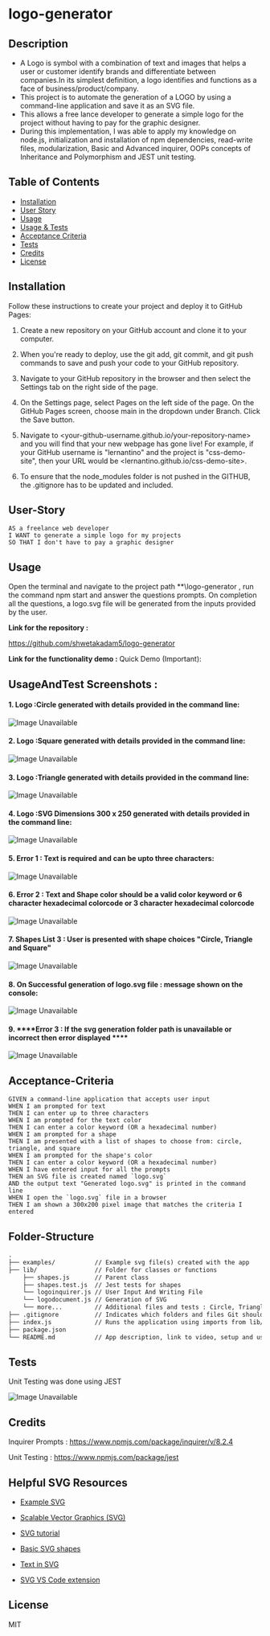 # logo-generator

## Description

- A Logo is symbol with a combination of text and images that helps a user or customer identify brands and differentiate between companies.In its simplest definition, a logo identifies and functions as a face of business/product/company.
- This project is to automate the generation of a LOGO by using a command-line application and save it as an SVG file.
- This allows a free lance developer to generate a simple logo for the project without having to pay for the graphic designer.
- During this implementation, I was able to apply my knowledge on node.js, initialization and installation of npm dependencies, read-write files, modularization, Basic and Advanced inquirer, OOPs concepts of Inheritance and Polymorphism and JEST unit testing.

## Table of Contents 

- [Installation](#installation)
- [User Story](#user-story)
- [Usage](#usage)
- [Usage & Tests](#usageandtest-screenshots)
- [Acceptance Criteria](#acceptance-criteria)
- [Tests](#tests)
- [Credits](#credits)
- [License](#license)

## Installation

Follow these instructions to create your project and deploy it to GitHub Pages:

1. Create a new repository on your GitHub account and clone it to your computer.

2. When you're ready to deploy, use the git add, git commit, and git push commands to save and push your code to your GitHub repository.

3. Navigate to your GitHub repository in the browser and then select the Settings tab on the right side of the page.

4. On the Settings page, select Pages on the left side of the page. On the GitHub Pages screen, choose main in the dropdown under Branch. Click the Save button.

5. Navigate to <your-github-username.github.io/your-repository-name> and you will find that your new webpage has gone live! For example, if your GitHub username is "lernantino" and the project is "css-demo-site", then your URL would be <lernantino.github.io/css-demo-site>.

6. To ensure that the node_modules folder is not pushed in the GITHUB, the .gitignore has to be updated and included.

## User-Story 
```
AS a freelance web developer
I WANT to generate a simple logo for my projects
SO THAT I don't have to pay a graphic designer
```

## Usage

Open the terminal and navigate to the project path **\logo-generator , run the command npm start and answer the questions prompts.
On completion all the questions, a logo.svg file will be generated from the inputs provided by the user.

**Link for the repository :** 

https://github.com/shwetakadam5/logo-generator

**Link for the functionality demo :**
Quick Demo (Important):


## UsageAndTest Screenshots :

#### 1. ****Logo :Circle generated with details provided in the command line:****

![Image Unavailable](./assets/images/logo_generator_Circle.jpg) 

#### 2. ****Logo :Square generated with details provided in the command line:****

![Image Unavailable](./assets/images/logo_generator_Square.jpg) 

#### 3. ****Logo :Triangle generated with details provided in the command line:****

![Image Unavailable](./assets/images/logo_generator_Triangle.jpg) 

#### 4. ****Logo :SVG Dimensions 300 x 250  generated with details provided in the command line:****

![Image Unavailable](./assets/images/logo_generator_SVGDimensions.jpg) 

#### 5. ****Error 1 : Text is required and can be upto three characters:****

![Image Unavailable](./assets/images/logo_generator_error1.jpg)

#### 6. ****Error 2 : Text and Shape color should be a valid color keyword or 6 character hexadecimal colorcode or 3 character hexadecimal colorcode****

![Image Unavailable](./assets/images/logo_generator_error2.jpg) 

#### 7. ****Shapes List 3 : User is presented with shape choices "Circle, Triangle and Square"****

![Image Unavailable](./assets/images/logo_generator_shapesList.jpg) 

#### 8. ****On Successful generation of logo.svg file : message shown on the console:****

![Image Unavailable](./assets/images/logo_generator_successfulConsoleMsg.jpg) 

#### 9. ****Error 3 : If the svg generation folder path is unavailable or incorrect then error displayed  ****

![Image Unavailable](./assets/images/logo_generator_error3.jpg) 

## Acceptance-Criteria

```
GIVEN a command-line application that accepts user input
WHEN I am prompted for text
THEN I can enter up to three characters
WHEN I am prompted for the text color
THEN I can enter a color keyword (OR a hexadecimal number)
WHEN I am prompted for a shape
THEN I am presented with a list of shapes to choose from: circle, triangle, and square
WHEN I am prompted for the shape's color
THEN I can enter a color keyword (OR a hexadecimal number)
WHEN I have entered input for all the prompts
THEN an SVG file is created named `logo.svg`
AND the output text "Generated logo.svg" is printed in the command line
WHEN I open the `logo.svg` file in a browser
THEN I am shown a 300x200 pixel image that matches the criteria I entered
```

## Folder-Structure

```md
.  
├── examples/           // Example svg file(s) created with the app
├── lib/                // Folder for classes or functions
    ├── shapes.js       // Parent class
    ├── shapes.test.js  // Jest tests for shapes
    └── logoinquirer.js // User Input And Writing File
    └── logodocument.js // Generation of SVG
    └── more...         // Additional files and tests : Circle, Triangle, Square classes with tests.  
├── .gitignore          // Indicates which folders and files Git should ignore
├── index.js            // Runs the application using imports from lib/
├── package.json
└── README.md           // App description, link to video, setup and usage instructions           
```
## Tests 

Unit Testing was done using JEST

![Image Unavailable](./assets/images/logo_generator_Jest_UnitTestingResultjpg.jpg) 


## Credits

Inquirer Prompts :
https://www.npmjs.com/package/inquirer/v/8.2.4

Unit Testing :
https://www.npmjs.com/package/jest

## Helpful SVG Resources

* [Example SVG](https://static.fullstack-bootcamp.com/fullstack-ground/module-10/circle.svg)

* [Scalable Vector Graphics (SVG)](https://en.wikipedia.org/wiki/Scalable_Vector_Graphics)

* [SVG tutorial](https://developer.mozilla.org/en-US/docs/Web/SVG/Tutorial)

* [Basic SVG shapes](https://developer.mozilla.org/en-US/docs/Web/SVG/Tutorial/Basic_Shapes)

* [Text in SVG](https://developer.mozilla.org/en-US/docs/Web/SVG/Tutorial/Texts)

* [SVG VS Code extension](https://marketplace.visualstudio.com/items?itemName=jock.svg)


## License

MIT

